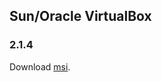 ## Sun/Oracle VirtualBox

### 2.1.4
Download [msi](http://web.archive.org/web/20130914014750/http://dlc.sun.com.edgesuite.net/virtualbox/2.1.4/VirtualBox-2.1.4-42893-Win_amd64.msi).